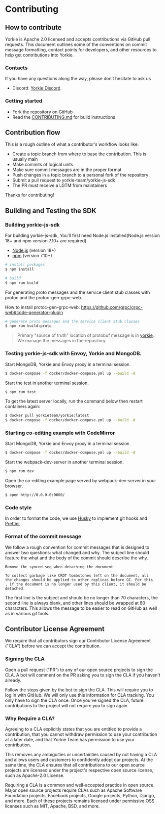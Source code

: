 # Contributing

## How to contribute

Yorkie is Apache 2.0 licensed and accepts contributions via GitHub pull requests. This document outlines some of the
conventions on commit message formatting, contact points for developers, and other resources to help get contributions
into Yorkie.

### Contacts

If you have any questions along the way, please don’t hesitate to ask us

- Discord: [Yorkie Discord](https://discord.com/invite/MVEAwz9sBy).

### Getting started

- Fork the repository on GitHub
- Read
  the [CONTRIBUTING.md](https://github.com/yorkie-team/yorkie-js-sdk/blob/main/CONTRIBUTING.md#building-yorkie-js-sdk)
  for build instructions

## Contribution flow

This is a rough outline of what a contributor's workflow looks like:

- Create a topic branch from where to base the contribution. This is usually main
- Make commits of logical units
- Make sure commit messages are in the proper format
- Push changes in a topic branch to a personal fork of the repository
- Submit a pull request to yorkie-team/yorkie-js-sdk
- The PR must receive a LGTM from maintainers

Thanks for contributing!

## Building and Testing the SDK

### Building yorkie-js-sdk

For building yorkie-js-sdk, You'll first need Node.js installed(Node.js version 18+ and npm version 7.10+ are required).

- [Node.js](https://nodejs.org/en) (version 18+)
- [npm](https://www.npmjs.com/) (version 7.10+)

```bash
# install packages
$ npm install

# build
$ npm run build
```

For generating proto messages and the service client stub classes with protoc and the protoc-gen-grpc-web.

How to install protoc-gen-grpc-web: https://github.com/grpc/grpc-web#code-generator-plugin

```bash
# generate proto messages and the service client stub classes
$ npm run build:proto
```

> Primary "source of truth" location of protobuf message is
> in [yorkie](https://github.com/yorkie-team/yorkie/tree/main/api). We manage the messages in the repository.

### Testing yorkie-js-sdk with Envoy, Yorkie and MongoDB.

Start MongoDB, Yorkie and Envoy proxy in a terminal session.

```bash
$ docker-compose -f docker/docker-compose.yml up --build -d
```

Start the test in another terminal session.

```bash
$ npm run test
```

To get the latest server locally, run the command below then restart containers again:

```bash
$ docker pull yorkieteam/yorkie:latest
$ docker-compose -f docker/docker-compose.yml up --build -d
```

### Starting co-editing example with CodeMirror

Start MongoDB, Yorkie and Envoy proxy in a terminal session.

```bash
$ docker-compose -f docker/docker-compose.yml up --build -d
```

Start the webpack-dev-server in another terminal session.

```bash
$ npm run dev
```

Open the co-editing example page served by webpack-dev-server in your browser.

```bash
$ open http://0.0.0.0:9000/
```

### Code style

In order to format the code, we use [Husky](https://github.com/typicode/husky) to implement git hooks
and [Prettier](https://github.com/prettier/prettier)

### Format of the commit message

We follow a rough convention for commit messages that is designed to answer two questions: what changed and why. The
subject line should feature the what and the body of the commit should describe the why.

```
Remove the synced seq when detaching the document

To collect garbage like CRDT tombstones left on the document, all
the changes should be applied to other replicas before GC. For this
, if the document is no longer used by this client, it should be
detached.
```

The first line is the subject and should be no longer than 70 characters, the second line is always blank, and other
lines should be wrapped at 80 characters. This allows the message to be easier to read on GitHub as well as in various
git tools.

## Contributor License Agreement

We require that all contributors sign our Contributor License Agreement ("CLA") before we can accept the contribution.

### Signing the CLA

Open a pull request ("PR") to any of our open source projects to sign the CLA. A bot will comment on the PR asking you
to sign the CLA if you haven't already.

Follow the steps given by the bot to sign the CLA. This will require you to log in with GitHub. We will only use this
information for CLA tracking. You only have to sign the CLA once. Once you've signed the CLA, future contributions to
the project will not require you to sign again.

### Why Require a CLA?

Agreeing to a CLA explicitly states that you are entitled to provide a contribution, that you cannot withdraw permission
to use your contribution at a later date, and that Yorkie Team has permission to use your contribution.

This removes any ambiguities or uncertainties caused by not having a CLA and allows users and customers to confidently
adopt our projects. At the same time, the CLA ensures that all contributions to our open source projects are licensed
under the project's respective open source license, such as Apache-2.0 License.

Requiring a CLA is a common and well-accepted practice in open source. Major open source projects require CLAs such as
Apache Software Foundation projects, Facebook projects, Google projects, Python, Django, and more. Each of these
projects remains licensed under permissive OSS licenses such as MIT, Apache, BSD, and more.
